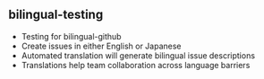 ## bilingual-testing 
- Testing for bilingual-github
- Create issues in either English or Japanese
- Automated translation will generate bilingual issue descriptions
- Translations help team collaboration across language barriers
  

